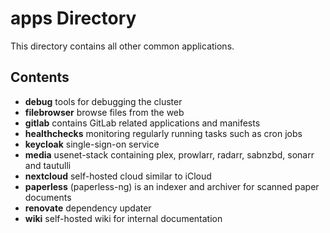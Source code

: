 # apps Directory

This directory contains all other common applications.

## Contents

- **debug** tools for debugging the cluster
- **filebrowser** browse files from the web
- **gitlab** contains GitLab related applications and manifests
- **healthchecks** monitoring regularly running tasks such as cron jobs
- **keycloak** single-sign-on service
- **media** usenet-stack containing plex, prowlarr, radarr, sabnzbd, sonarr and tautulli
- **nextcloud** self-hosted cloud similar to iCloud
- **paperless** (paperless-ng) is an indexer and archiver for scanned paper documents
- **renovate** dependency updater
- **wiki** self-hosted wiki for internal documentation

